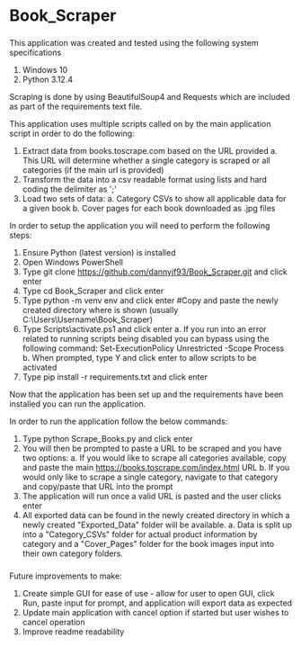 # Book_Scraper
###
This application was created and tested using the following system specifications
1. Windows 10
2. Python 3.12.4

Scraping is done by using BeautifulSoup4 and Requests which are included as part of the requirements text file.

This application uses multiple scripts called on by the main application script in order to do the following: 
1. Extract data from books.toscrape.com based on the URL provided
   a. This URL will determine whether a single category is scraped or all categories (if the main url is provided)
2. Transform the data into a csv readable format using lists and hard coding the delimiter as ';'
3. Load two sets of data: 
   a. Category CSVs to show all applicable data for a given book
   b. Cover pages for each book downloaded as .jpg files

In order to setup the application you will need to perform the following steps: 
1. Ensure Python (latest version) is installed
2. Open Windows PowerShell
3. Type git clone https://github.com/dannyjf93/Book_Scraper.git and click enter
4. Type cd Book_Scraper and click enter
5. Type python -m venv env <directory> and click enter #Copy and paste the newly created directory where <directory> is shown (usually C:\Users\Username\Book_Scraper)
6. Type Scripts\activate.ps1 and click enter
   a. If you run into an error related to running scripts being disabled you can bypass using the following command: 
      Set-ExecutionPolicy Unrestricted -Scope Process
   b. When prompted, type Y and click enter to allow scripts to be activated
7. Type pip install -r requirements.txt and click enter

Now that the application has been set up and the requirements have been installed you can run the application.

In order to run the application follow the below commands: 
1. Type python Scrape_Books.py and click enter
2. You will then be prompted to paste a URL to be scraped and you have two options: 
   a. If you would like to scrape all categories available, copy and paste the main https://books.toscrape.com/index.html URL
   b. If you would only like to scrape a single category, navigate to that category and copy/paste that URL into the prompt
3. The application will run once a valid URL is pasted and the user clicks enter
4. All exported data can be found in the newly created directory in which a newly created "Exported_Data" folder will be available. 
   a. Data is split up into a "Category_CSVs" folder for actual product information by category and a "Cover_Pages" folder for the book images input into their own category folders.
###

###
Future improvements to make: 
1. Create simple GUI for ease of use - allow for user to open GUI, click Run, paste input for prompt, and application will export data as expected
2. Update main application with cancel option if started but user wishes to cancel operation
3. Improve readme readability
###